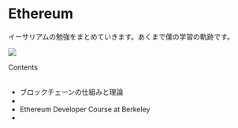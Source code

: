 # Ethereum
<p>イーサリアムの勉強をまとめていきます。あくまで僕の学習の軌跡です。</p>
<img src="https://i0.wp.com/atraura.com/wp-content/uploads/2016/08/Ethereum.jpg">
<p>Contents</p>
<ul>
  <li>ブロックチェーンの仕組みと理論<li>
  <li>Ethereum Developer Course at Berkeley<li>
</ul>

